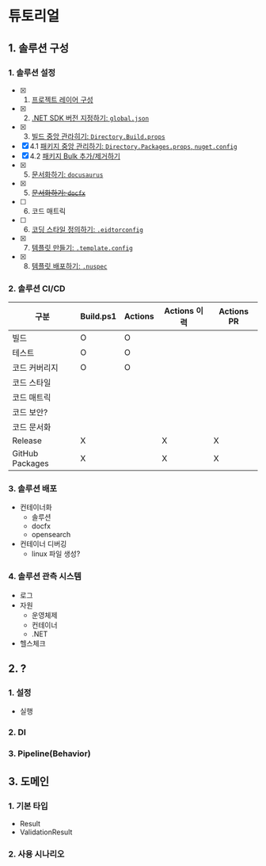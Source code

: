 # 튜토리얼

## 1. 솔루션 구성
### 1. 솔루션 설정
- [x] 1. [프로젝트 레이어 구성](./01-SolutionSetting/01-SolutionConfig/01-Layer/)
- [x] 2. [.NET SDK 버전 지정하기: `global.json`](./01-SolutionSetting/01-SolutionConfig/02-SdkVersion/)
- [x] 3. [빌드 중앙 관라히기: `Directory.Build.props`](./01-SolutionSetting/01-SolutionConfig/03-BuildProps/)
- [x] 4.1 [패키지 중앙 관리하기: `Directory.Packages.props`, `nuget.config`](./01-SolutionSetting/01-SolutionConfig/04.1-PackagesProps/)
- [x] 4.2 [패키지 Bulk 추가/제거하기](./01-SolutionSetting/01-SolutionConfig/04.2-PackagesBulk/)
- [x] 5. [문서화하기: `docusaurus`](./01-SolutionSetting/01-SolutionConfig/05-Docusaurus/)
- [x] 5. ~~[문서화하기: `docfx`](./01-SolutionSetting/01-SolutionConfig/05-Docfx/)~~
- [ ] 6. 코드 매트릭
- [ ] 6. [코딩 스타일 정의하기: `.eidtorconfig`](./01-SolutionSetting/01-SolutionConfig/06-CodingStyle/)
- [x] 7. [템플릿 만들기: `.template.config`](./01-SolutionSetting/01-SolutionConfig/07-Template/)
- [x] 8. [템플릿 배포하기: `.nuspec`](./01-SolutionSetting/01-SolutionConfig/08-TemplatePackage/)

### 2. 솔루션 CI/CD
| 구분          | Build.ps1 | Actions | Actions 이력 | Actions PR |
|---------------|----------|---------|------------|------------|
| 빌드           | O       | O       |            |            |
| 테스트         | O       | O       |            |            |
| 코드 커버리지   | O       | O       |            |            |
| 코드 스타일     |         |         |            |            |
| 코드 매트릭     |         |         |            |            |
| 코드 보안?      |         |         |            |            |
| 코드 문서화     |         |         |            |            |
| Release         | X       |         | X          | X          |
| GitHub Packages | X       |         | X          | X          |




### 3. 솔루션 배포
- 컨테이너화
  - 솔루션
  - docfx
  - opensearch
- 컨테이너 디버깅
  - linux 파일 생성?

### 4. 솔루션 관측 시스템
- 로그
- 자원
  - 운영체제
  - 컨테이너
  - .NET
- 헬스체크

## 2. ?
### 1. 설정
- 실행
### 2. DI
### 3. Pipeline(Behavior)

## 3. 도메인
### 1. 기본 타입
- Result
- ValidationResult

### 2. 사용 시나리오